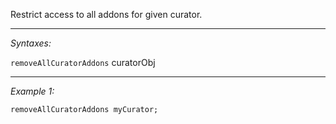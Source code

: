 Restrict access to all addons for given curator.


---
*Syntaxes:*

`removeAllCuratorAddons` curatorObj

---
*Example 1:*

```sqf
removeAllCuratorAddons myCurator;
```